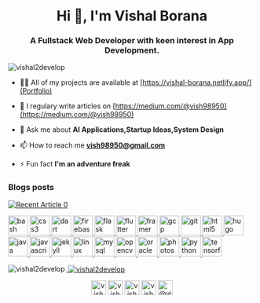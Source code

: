 <h1 align="center">Hi 👋, I'm Vishal Borana</h1>
<h3 align="center">A Fullstack Web Developer with keen interest in App Development.</h3>

<p align="left"> <img src="https://komarev.com/ghpvc/?username=vishal2develop" alt="vishal2develop" /> </p>



- 👨‍💻 All of my projects are available at [https://vishal-borana.netlify.app/](Portfolio)

- 📝 I regulary write articles on [https://medium.com/@vish98950](https://medium.com/@vish98950)

- 💬 Ask me about **AI Applications,Startup Ideas,System Design**

- 📫 How to reach me **vish98950@gmail.com**

- ⚡ Fun fact **I'm an adventure freak**

### Blogs posts
<a target="_blank" href="https://github-readme-medium-recent-article.vercel.app/medium/@vish98950/0"><img src="https://github-readme-medium-recent-article.vercel.app/medium/@vish98950/0" alt="Recent Article 0"> 

<p align="left"> <img src="https://www.vectorlogo.zone/logos/gnu_bash/gnu_bash-icon.svg" alt="bash" width="40" height="40"/> <img src="https://devicons.github.io/devicon/devicon.git/icons/css3/css3-original-wordmark.svg" alt="css3" width="40" height="40"/> <img src="https://www.vectorlogo.zone/logos/dartlang/dartlang-icon.svg" alt="dart" width="40" height="40"/> <img src="https://www.vectorlogo.zone/logos/firebase/firebase-icon.svg" alt="firebase" width="40" height="40"/> <img src="https://www.vectorlogo.zone/logos/pocoo_flask/pocoo_flask-icon.svg" alt="flask" width="40" height="40"/> <img src="https://www.vectorlogo.zone/logos/flutterio/flutterio-icon.svg" alt="flutter" width="40" height="40"/> <img src="https://www.vectorlogo.zone/logos/framer/framer-icon.svg" alt="framer" width="40" height="40"/> <img src="https://www.vectorlogo.zone/logos/google_cloud/google_cloud-icon.svg" alt="gcp" width="40" height="40"/> <img src="https://www.vectorlogo.zone/logos/git-scm/git-scm-icon.svg" alt="git" width="40" height="40"/> <img src="https://devicons.github.io/devicon/devicon.git/icons/html5/html5-original-wordmark.svg" alt="html5" width="40" height="40"/> <img src="https://api.iconify.design/logos-hugo.svg" alt="hugo" width="40" height="40"/> <img src="https://devicons.github.io/devicon/devicon.git/icons/java/java-original-wordmark.svg" alt="java" width="40" height="40"/> <img src="https://devicons.github.io/devicon/devicon.git/icons/javascript/javascript-original.svg" alt="javascript" width="40" height="40"/> <img src="https://www.vectorlogo.zone/logos/jekyllrb/jekyllrb-icon.svg" alt="jekyll" width="40" height="40"/> <img src="https://devicons.github.io/devicon/devicon.git/icons/linux/linux-original.svg" alt="linux" width="40" height="40"/> <img src="https://devicons.github.io/devicon/devicon.git/icons/mysql/mysql-original-wordmark.svg" alt="mysql" width="40" height="40"/> <img src="https://www.vectorlogo.zone/logos/opencv/opencv-icon.svg" alt="opencv" width="40" height="40"/> <img src="https://devicons.github.io/devicon/devicon.git/icons/oracle/oracle-original.svg" alt="oracle" width="40" height="40"/> <img src="https://devicons.github.io/devicon/devicon.git/icons/photoshop/photoshop-plain.svg" alt="photoshop" width="40" height="40"/> <img src="https://devicons.github.io/devicon/devicon.git/icons/python/python-original.svg" alt="python" width="40" height="40"/> <img src="https://www.vectorlogo.zone/logos/tensorflow/tensorflow-icon.svg" alt="tensorflow" width="40" height="40"/></p><p><img align="left" src="https://github-readme-stats.vercel.app/api/top-langs/?username=vishal2develop&layout=compact&hide=html" alt="vishal2develop" /></p>

<p>&nbsp;<img align="center" src="https://github-readme-stats.vercel.app/api?username=vishal2develop&show_icons=true" alt="vishal2develop" /></p>

<p align="center">
<a href="https://dev.to/vishal2develop" target="blank"><img align="center" src="https://cdn.jsdelivr.net/npm/simple-icons@3.0.1/icons/dev-dot-to.svg" alt="vishal2develop" height="30" width="30" /></a>
<a href="https://linkedin.com/in/vishal borana" target="blank"><img align="center" src="https://cdn.jsdelivr.net/npm/simple-icons@3.0.1/icons/linkedin.svg" alt="vishal borana" height="30" width="30" /></a>
<a href="https://kaggle.com/vishal borana" target="blank"><img align="center" src="https://cdn.jsdelivr.net/npm/simple-icons@3.0.1/icons/kaggle.svg" alt="vishal borana" height="30" width="30" /></a>
<a href="https://dribbble.com/vishal borana" target="blank"><img align="center" src="https://cdn.jsdelivr.net/npm/simple-icons@3.0.1/icons/dribbble.svg" alt="vishal borana" height="30" width="30" /></a>
<a href="https://medium.com/@vish98950" target="blank"><img align="center" src="https://cdn.jsdelivr.net/npm/simple-icons@3.0.1/icons/medium.svg" alt="@vish98950" height="30" width="30" /></a>
</p>
